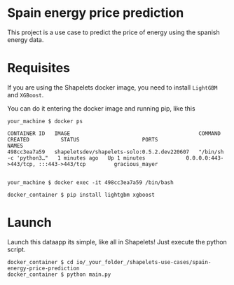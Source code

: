 

# Spain energy price prediction

This project is a use case to predict the price of energy using the spanish energy data. 


# Requisites

If you are using the Shapelets docker image, you need to install `LightGBM` and `XGBoost`.

You can do it entering the docker image and running pip, like this

```
your_machine $ docker ps

CONTAINER ID   IMAGE                                         COMMAND                  CREATED          STATUS                    PORTS                                         NAMES
498cc3ea7a59   shapeletsdev/shapelets-solo:0.5.2.dev220607   "/bin/sh -c 'python3…"   1 minutes ago   Up 1 minutes             0.0.0.0:443->443/tcp, :::443->443/tcp         gracious_mayer


your_machine $ docker exec -it 498cc3ea7a59 /bin/bash

docker_container $ pip install lightgbm xgboost
```


# Launch


Launch this dataapp its simple, like all in Shapelets! Just execute the python script.

```
docker_container $ cd io/_your_folder_/shapelets-use-cases/spain-energy-price-prediction
docker_container $ python main.py
```

